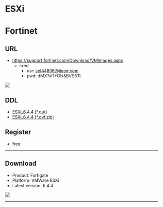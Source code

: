 # ESXi
# Fortinet

## URL
* https://support.fortinet.com/Download/VMImages.aspx
  * cred
    * usr: sel44806@jiooq.com
    * pwd: dMX?#T+DN&BVS5Tt

[<img src="https://i.imgur.com/MCQ1l2s.png">](https://i.imgur.com/MCQ1l2s.png)

## DDL
* [ESXi_6.4.4 (*.out)](https://downloadservice.fortinet.com/SOService/DownloadFirmware.aspx?h_key=6zTthIF1b38Wny4CpiF6Wzx1j0GAhRh794*0DypnY4uKRL*KSHhVe1E5UQu9cihI7906agYlJPYoy7r8FoO3RzZ9Zd6dr2fvKbTlgQSmTMm*JJ7KLKBnf1Vqjp2hf4Hn)
* [ESXi_6.4.4 (*.ovf.zip)](https://downloadservice.fortinet.com/SOService/DownloadFirmware.aspx?h_key=6zTthIF1b38Wny4CpiF6Wzx1j0GAhRh794*0DypnY4uKRL*KSHhVe1E5UQu9cihI7906agYlJPYoy7r8FoO3RwU8IqEGVKgeGfjNXcdPHlRqUDqlCKR5lqKYvz9MBxIy)

## Register
* free

---

## Download
* Product: Fortigate
* Platform: VMWare ESXi
* Latest version: 6.4.4

[<img src="https://i.imgur.com/0Omimuj.png">](https://i.imgur.com/0Omimuj.png)

---

